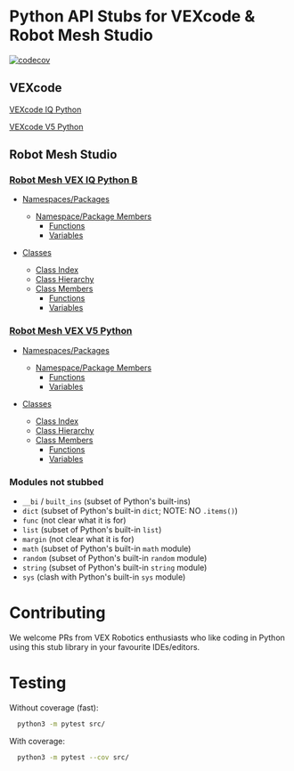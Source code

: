 # Python API Stubs for VEXcode & Robot Mesh Studio

[![codecov](https://codecov.io/gh/VEX-Robotics-AI/VEX-Py/branch/main/graph/badge.svg)](https://codecov.io/gh/VEX-Robotics-AI/VEX-Py)


## VEXcode

[VEXcode IQ Python](https://codeiq.vex.com)

[VEXcode V5 Python](https://codev5.vex.com)


## Robot Mesh Studio


### [Robot Mesh VEX IQ Python B](https://www.robotmesh.com/studio/content/docs/vexiq-python_b//html/index.html)

- [Namespaces/Packages](https://www.robotmesh.com/studio/content/docs/vexiq-python_b//html/namespaces.html)
  - [Namespace/Package Members](https://www.robotmesh.com/studio/content/docs/vexv5-python//html/namespacemembers.html)
    - [Functions](https://www.robotmesh.com/studio/content/docs/vexiq-python_b//html/namespacemembers_func.html)
    - [Variables](https://www.robotmesh.com/studio/content/docs/vexiq-python_b//html/namespacemembers_vars.html)

- [Classes](https://www.robotmesh.com/studio/content/docs/vexiq-python_b//html/annotated.html)
  - [Class Index](https://www.robotmesh.com/studio/content/docs/vexiq-python_b//html/classes.html)
  - [Class Hierarchy](https://www.robotmesh.com/studio/content/docs/vexiq-python_b//html/hierarchy.html)
  - [Class Members](https://www.robotmesh.com/studio/content/docs/vexiq-python_b//html/functions.html)
    - [Functions](https://www.robotmesh.com/studio/content/docs/vexiq-python_b//html/functions_func.html)
    - [Variables](https://www.robotmesh.com/studio/content/docs/vexiq-python_b//html/functions_vars.html)


### [Robot Mesh VEX V5 Python](https://www.robotmesh.com/studio/content/docs/vexv5-python//html/index.html)

- [Namespaces/Packages](https://www.robotmesh.com/studio/content/docs/vexv5-python//html/namespaces.html)
  - [Namespace/Package Members](https://www.robotmesh.com/studio/content/docs/vexv5-python//html/namespacemembers.html)
    - [Functions](https://www.robotmesh.com/studio/content/docs/vexv5-python//html/namespacemembers_func.html)
    - [Variables](https://www.robotmesh.com/studio/content/docs/vexv5-python//html/namespacemembers_vars.html)

- [Classes](https://www.robotmesh.com/studio/content/docs/vexv5-python//html/annotated.html)
  - [Class Index](https://www.robotmesh.com/studio/content/docs/vexv5-python//html/classes.html)
  - [Class Hierarchy](https://www.robotmesh.com/studio/content/docs/vexv5-python//html/hierarchy.html)
  - [Class Members](https://www.robotmesh.com/studio/content/docs/vexv5-python//html/functions.html)
    - [Functions](https://www.robotmesh.com/studio/content/docs/vexv5-python//html/functions_func.html)
    - [Variables](https://www.robotmesh.com/studio/content/docs/vexv5-python//html/functions_vars.html)


### Modules not stubbed

- `__bi` / `built_ins` (subset of Python's built-ins)
- `dict` (subset of Python's built-in `dict`; NOTE: NO `.items()`)
- `func` (not clear what it is for)
- `list` (subset of Python's built-in `list`)
- `margin` (not clear what it is for)
- `math` (subset of Python's built-in `math` module)
- `random` (subset of Python's built-in `random` module)
- `string` (subset of Python's built-in `string` module)
- `sys` (clash with Python's built-in `sys` module)


# Contributing

We welcome PRs from VEX Robotics enthusiasts who like coding in Python using this stub library
in your favourite IDEs/editors.


# Testing

Without coverage (fast):
```bash
  python3 -m pytest src/
```

With coverage:
```bash
  python3 -m pytest --cov src/
```
